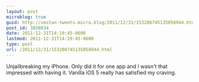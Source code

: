 ```yaml
---
layout: post
microblog: true
guid: http://vmstan-tweets.micro.blog/2011/12/31/153208745135058944.html
post_id: 3038934
date: 2011-12-31T14:19:45-0600
lastmod: 2011-12-31T14:19:45-0600
type: post
url: /2011/12/31/153208745135058944.html
---
```

Unjailbreaking my iPhone. Only did it for one app and I wasn't that impressed with having it. Vanilla iOS 5 really has satisfied my craving.
